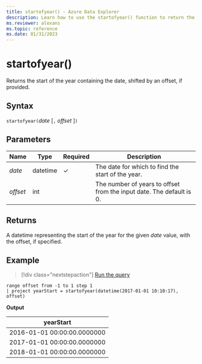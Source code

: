 ```yaml
---
title: startofyear() - Azure Data Explorer
description: Learn how to use the startofyear() function to return the start of the year for the given date.
ms.reviewer: alexans
ms.topic: reference
ms.date: 01/31/2023
---
```

# startofyear()

Returns the start of the year containing the date, shifted by an offset, if provided.

## Syntax

`startofyear(`*date* [`,` *offset* ]`)`

## Parameters

| Name | Type | Required | Description |
|--|--|--|--|
| *date* | datetime | &check; | The date for which to find the start of the year.|
| *offset* | int | | The number of years to offset from the input date. The default is 0.|

## Returns

A datetime representing the start of the year for the given *date* value, with the offset, if specified.

## Example

> [!div class="nextstepaction"]
> <a href="https://dataexplorer.azure.com/clusters/help/databases/Samples?query=H4sIAAAAAAAAAy2MQQqAMAwE775ijxYsNF4Kgq/wBUVTUdBImovg460gDCzMwmg6V4bkXNiQVQ54ggkIxfgCNQ8ulZ1nw81JJ0tqGOtZV/Kn2iUZ23Zw2weKPlAFFIaP6Lq/7V7sDV7RaQAAAA==" target="_blank">Run the query</a>

```kusto
range offset from -1 to 1 step 1
| project yearStart = startofyear(datetime(2017-01-01 10:10:17), offset) 
```

**Output**

|yearStart|
|---|
|2016-01-01 00:00:00.0000000|
|2017-01-01 00:00:00.0000000|
|2018-01-01 00:00:00.0000000|
